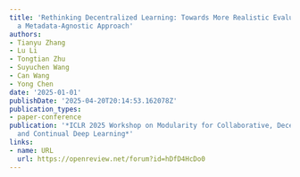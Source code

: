 ```yaml
---
title: 'Rethinking Decentralized Learning: Towards More Realistic Evaluations with
  a Metadata-Agnostic Approach'
authors:
- Tianyu Zhang
- Lu Li
- Tongtian Zhu
- Suyuchen Wang
- Can Wang
- Yong Chen
date: '2025-01-01'
publishDate: '2025-04-20T20:14:53.162078Z'
publication_types:
- paper-conference
publication: '*ICLR 2025 Workshop on Modularity for Collaborative, Decentralized,
  and Continual Deep Learning*'
links:
- name: URL
  url: https://openreview.net/forum?id=hDfD4HcDo0
---
```

